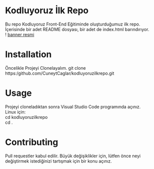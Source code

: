 # Kodluyoruz İlk Repo
Bu repo Kodluyoruz Front-End Eğitiminde oluşturduğumuz ilk repo. İçerisinde bir adet README dosyası, bir adet de index.html barındırıyor. <br/>
! [banner resmi](https://github.com/CuneytCaglar/kodluyoruzilkrepo/blob/main/repo.PNG) <br/>
# Installation 
Öncelikle Projeyi Clonelayalım.
git clone https:/github.com/CuneytCaglar/kodluyoruzilkrepo.git
# Usage
Projeyi cloneladıktan sonra Visual Studio Code programında açınız. <br/>
Linux için: <br/>
cd kodluyoruzilkrepo <br/>
cd . <br/>
# Contributing 
Pull requestler kabul edilir. Büyük değişiklikler için, lütfen önce neyi değiştirmek istediğinizi tartışmak için bir konu açınız.
